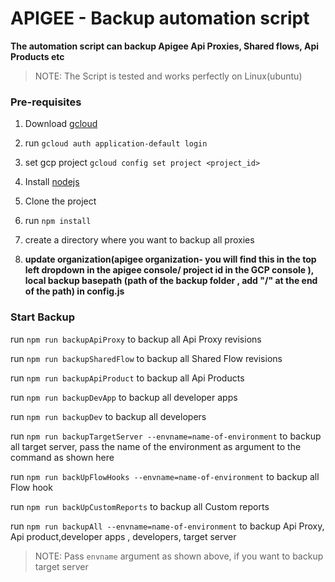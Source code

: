 # APIGEE - Backup automation script

**The automation script can backup Apigee Api Proxies, Shared flows, Api Products etc**

> NOTE: The Script is tested and works perfectly on Linux(ubuntu)

### Pre-requisites

1. Download [gcloud](https://cloud.google.com/sdk/docs/install)

2. run `gcloud auth application-default login`

3. set gcp project `gcloud config set project <project_id>`

4. Install [nodejs](https://nodejs.org/)

5. Clone the project

6. run `npm install`

7. create a directory where you want to backup all proxies

8. **update organization(apigee organization- you will find this in the top left dropdown in the apigee console/ project id in the GCP console ), local backup basepath (path of the backup folder , add "/" at the end of the path) in config.js**

### Start Backup

run `npm run backupApiProxy` to backup all Api Proxy revisions

run `npm run backupSharedFlow` to backup all Shared Flow revisions

run `npm run backupApiProduct` to backup all Api Products

run `npm run backupDevApp` to backup all developer apps

run `npm run backupDev` to backup all developers

run `npm run backupTargetServer --envname=name-of-environment` to backup all target server, pass the name of the environment as argument to the command as shown here

run `npm run backUpFlowHooks --envname=name-of-environment` to backup all Flow hook

run `npm run backUpCustomReports` to backup all Custom reports

run `npm run backupAll --envname=name-of-environment` to backup Api Proxy, Api product,developer apps , developers, target server

> NOTE: Pass `envname` argument as shown above, if you want to backup target server
